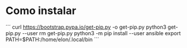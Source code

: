 # Como instalar

´´´
curl https://bootstrap.pypa.io/get-pip.py -o get-pip.py
python3 get-pip.py --user
rm get-pip.py
python3 -m pip install --user ansible
export PATH=$PATH:/home/elon/.local/bin
´´´